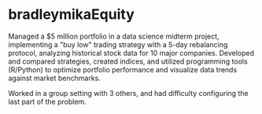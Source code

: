 # bradleymikaEquity

Managed a $5 million portfolio in a data science midterm project, implementing a "buy low" trading strategy with a 5-day rebalancing protocol, 
analyzing historical stock data for 10 major companies. Developed and compared strategies, created indices, and utilized programming tools (R/Python) 
to optimize portfolio performance and visualize data trends against market benchmarks.

Worked in a group setting with 3 others, and had difficulty configuring the last part of the problem. 
